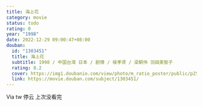 ```yaml
---
title: 海上花
category: movie
status: todo
rating: 0
year: "1998"
date: 2022-12-29 09:00:47+08:00
douban:
  id: "1303451"
  title: 海上花
  subtitle: 1998 / 中国台湾 日本 / 剧情 / 侯孝贤 / 梁朝伟 羽田美智子
  rating: 8.2
  cover: https://img1.doubanio.com/view/photo/m_ratio_poster/public/p2588046848.jpg
  link: https://movie.douban.com/subject/1303451/
---
```


Via tw 停云 上次没看完
